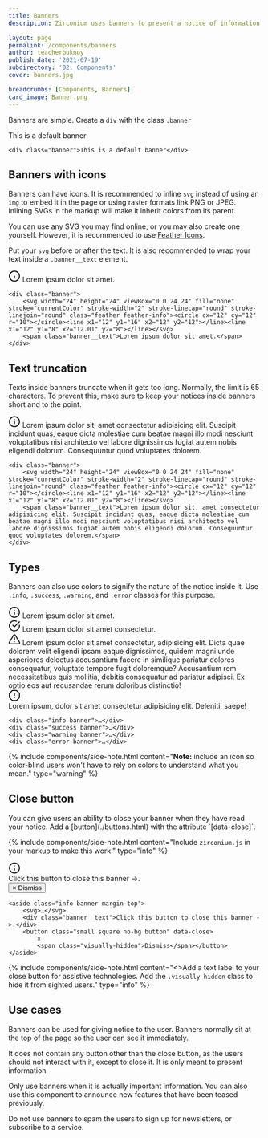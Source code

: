 ```yaml
---
title: Banners
description: Zirconium uses banners to present a notice of information.

layout: page
permalink: /components/banners
author: teacherbuknoy
publish_date: '2021-07-19'
subdirectory: '02. Components'
cover: banners.jpg

breadcrumbs: [Components, Banners]
card_image: Banner.png
---
```


Banners are simple. Create a `div` with the class `.banner`

<div class="banner">This is a default banner</div>

<pre class="code-snippet" data-prog-lang="html"><code data-language="html">&lt;div class="banner">This is a default banner&lt;/div></code></pre>

<h2 class="weight-light h3">Banners with icons</h2>

Banners can have icons. It is recommended to inline `svg` instead of using an `img` to embed it in the page or using raster formats link PNG or JPEG. Inlining SVGs in the markup will make it inherit colors from its parent.

You can use any SVG you may find online, or you may also create one yourself. However, it is recommended to use [Feather Icons](https://feathericons.com).

Put your `svg` before or after the text. It is also recommended to wrap your text inside a `.banner__text` element.

<div class="banner">
    <svg width="24" height="24" viewBox="0 0 24 24" fill="none" stroke="currentColor" stroke-width="2" stroke-linecap="round" stroke-linejoin="round" class="feather feather-info"><circle cx="12" cy="12" r="10"></circle><line x1="12" y1="16" x2="12" y2="12"></line><line x1="12" y1="8" x2="12.01" y2="8"></line></svg>
    <span class="banner__text">Lorem ipsum dolor sit amet.</span>
</div>

<pre class="code-snippet" data-prog-lang="html"><code data-language="html">&lt;div class="banner">
    &lt;svg width="24" height="24" viewBox="0 0 24 24" fill="none" stroke="currentColor" stroke-width="2" stroke-linecap="round" stroke-linejoin="round" class="feather feather-info">&lt;circle cx="12" cy="12" r="10">&lt;/circle>&lt;line x1="12" y1="16" x2="12" y2="12">&lt;/line>&lt;line x1="12" y1="8" x2="12.01" y2="8">&lt;/line>&lt;/svg>
    &lt;span class="banner__text">Lorem ipsum dolor sit amet.&lt;/span>
&lt;/div></code></pre>

<h2 class="weight-light h3">Text truncation</h2>

Texts inside banners truncate when it gets too long. Normally, the limit is 65 characters. To prevent this, make sure to keep your notices inside banners short and to the point.

<div class="banner">
    <svg width="24" height="24" viewBox="0 0 24 24" fill="none" stroke="currentColor" stroke-width="2" stroke-linecap="round" stroke-linejoin="round" class="feather feather-info"><circle cx="12" cy="12" r="10"></circle><line x1="12" y1="16" x2="12" y2="12"></line><line x1="12" y1="8" x2="12.01" y2="8"></line></svg>
    <span class="banner__text">Lorem ipsum dolor sit, amet consectetur adipisicing elit. Suscipit incidunt quas, eaque dicta molestiae cum beatae magni illo modi nesciunt voluptatibus nisi architecto vel labore dignissimos fugiat autem nobis eligendi dolorum. Consequuntur quod voluptates dolorem.</span>
</div>

<pre class="code-snippet" data-prog-lang="html"><code data-language="html">&lt;div class="banner">
    &lt;svg width="24" height="24" viewBox="0 0 24 24" fill="none" stroke="currentColor" stroke-width="2" stroke-linecap="round" stroke-linejoin="round" class="feather feather-info">&lt;circle cx="12" cy="12" r="10">&lt;/circle>&lt;line x1="12" y1="16" x2="12" y2="12">&lt;/line>&lt;line x1="12" y1="8" x2="12.01" y2="8">&lt;/line>&lt;/svg>
    &lt;span class="banner__text">Lorem ipsum dolor sit, amet consectetur adipisicing elit. Suscipit incidunt quas, eaque dicta molestiae cum beatae magni illo modi nesciunt voluptatibus nisi architecto vel labore dignissimos fugiat autem nobis eligendi dolorum. Consequuntur quod voluptates dolorem.&lt;/span>
&lt;/div></code></pre>

<h2 class="weight-light h3">Types</h2>

Banners can also use colors to signify the nature of the notice inside it. Use `.info`, `.success`, `.warning`, and `.error` classes for this purpose.

<div class="info banner margin-top">
    <svg width="24" height="24" viewBox="0 0 24 24" fill="none" stroke="currentColor" stroke-width="2" stroke-linecap="round" stroke-linejoin="round" class="feather feather-info"><circle cx="12" cy="12" r="10"></circle><line x1="12" y1="16" x2="12" y2="12"></line><line x1="12" y1="8" x2="12.01" y2="8"></line></svg>
    <span class="banner__text">Lorem ipsum dolor sit amet.</span>
</div>
<div class="success banner margin-top">
    <svg width="24" height="24" viewBox="0 0 24 24" fill="none" stroke="currentColor" stroke-width="2" stroke-linecap="round" stroke-linejoin="round" class="feather feather-check-circle"><path d="M22 11.08V12a10 10 0 1 1-5.93-9.14"></path><polyline points="22 4 12 14.01 9 11.01"></polyline></svg>
    <span class="banner__text">Lorem ipsum dolor sit amet consectetur.</span>
</div>
<div class="warning banner margin-top">
    <svg width="24" height="24" viewBox="0 0 24 24" fill="none" stroke="currentColor" stroke-width="2" stroke-linecap="round" stroke-linejoin="round" class="feather feather-alert-triangle"><path d="M10.29 3.86L1.82 18a2 2 0 0 0 1.71 3h16.94a2 2 0 0 0 1.71-3L13.71 3.86a2 2 0 0 0-3.42 0z"></path><line x1="12" y1="9" x2="12" y2="13"></line><line x1="12" y1="17" x2="12.01" y2="17"></line></svg>
    <span class="banner__text">Lorem ipsum dolor sit amet consectetur, adipisicing elit. Dicta quae dolorem velit eligendi ipsam eaque dignissimos, quidem magni unde asperiores delectus accusantium facere in similique pariatur dolores consequatur, voluptate tempore fugit doloremque? Accusantium rem necessitatibus quis mollitia, debitis consequatur ad pariatur adipisci. Ex optio eos aut recusandae rerum doloribus distinctio!</span>
</div>
<div class="error banner margin-top">
    <svg width="24" height="24" viewBox="0 0 24 24" fill="none" stroke="currentColor" stroke-width="2" stroke-linecap="round" stroke-linejoin="round" class="feather feather-alert-octagon"><polygon points="7.86 2 16.14 2 22 7.86 22 16.14 16.14 22 7.86 22 2 16.14 2 7.86 7.86 2"></polygon><line x1="12" y1="8" x2="12" y2="12"></line><line x1="12" y1="16" x2="12.01" y2="16"></line></svg>
    <div class="banner__text">Lorem ipsum, dolor sit amet consectetur adipisicing elit. Deleniti, saepe!</div>
</div>

<pre class="code-snippet" data-prog-lang="html"><code data-language="html">&lt;div class="info banner">&hellip;&lt;/div>
&lt;div class="success banner">&hellip;&lt;/div>
&lt;div class="warning banner">&hellip;&lt;/div>
&lt;div class="error banner">&hellip;&lt;/div></code></pre>

{% include components/side-note.html
    content="<strong>Note:</strong> include an icon so color-blind users won't have to rely on colors to understand what you mean."
    type="warning"
%}

<h2 class="weight-light h3">Close button</h2>
You can give users an ability to close your banner when they have read your notice. Add a [button](./buttons.html) with the attribute `[data-close]`.

{% include components/side-note.html
    content="Include <code>zirconium.js</code> in your markup to make this work."
    type="info"
%}


<aside class="info banner margin-top">
    <svg width="24" height="24" viewBox="0 0 24 24" fill="none" stroke="currentColor" stroke-width="2" stroke-linecap="round" stroke-linejoin="round" class="feather feather-info"><circle cx="12" cy="12" r="10"></circle><line x1="12" y1="16" x2="12" y2="12"></line><line x1="12" y1="8" x2="12.01" y2="8"></line></svg>
    <div class="banner__text">Click this button to close this banner ->.</div>
    <button class="small square no-bg button" data-close>&times; <span class="visually-hidden">Dismiss</span></button>
</aside>

<pre class="code-snippet" data-prog-lang="html"><code data-language="html">&lt;aside class="info banner margin-top">
    &lt;svg>&hellip;&lt;/svg>
    &lt;div class="banner__text">Click this button to close this banner ->.&lt;/div>
    &lt;button class="small square no-bg button" data-close>
        &times;
        &lt;span class="visually-hidden">Dismiss&lt;/span>&lt;/button>
&lt;/aside></code></pre>

{% include components/side-note.html
    content="<>Add a text label to your close button for assistive technologies. Add the <code>.visually-hidden</code> class to hide it from sighted users."
    type="info"
%}

<h2 class="weight-light h3">Use cases</h2>

Banners can be used for giving notice to the user. Banners normally sit at the top of the page so the user can see it immediately.

It does not contain any button other than the close button, as the users should not interact with it, except to close it. It is only meant to present information

Only use banners when it is actually important information. You can also use this component to announce new features that have been teased previously.

Do not use banners to spam the users to sign up for newsletters, or subscribe to a service.

